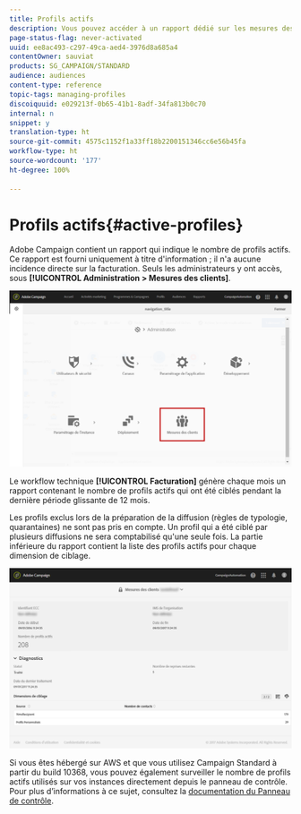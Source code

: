 ```yaml
---
title: Profils actifs
description: Vous pouvez accéder à un rapport dédié sur les mesures des clients et visualiser les profils actifs dans la base de données de Campaign.
page-status-flag: never-activated
uuid: ee8ac493-c297-49ca-aed4-3976d8a685a4
contentOwner: sauviat
products: SG_CAMPAIGN/STANDARD
audience: audiences
content-type: reference
topic-tags: managing-profiles
discoiquuid: e029213f-0b65-41b1-8adf-34fa813b0c70
internal: n
snippet: y
translation-type: ht
source-git-commit: 4575c1152f1a33ff18b2200151346cc6e56b45fa
workflow-type: ht
source-wordcount: '177'
ht-degree: 100%

---
```



# Profils actifs{#active-profiles}

Adobe Campaign contient un rapport qui indique le nombre de profils actifs. Ce rapport est fourni uniquement à titre d&#39;information ; il n&#39;a aucune incidence directe sur la facturation. Seuls les administrateurs y ont accès, sous **[!UICONTROL Administration > Mesures des clients]**.

![](assets/audience_active_profiles1.png)

Le workflow technique **[!UICONTROL Facturation]** génère chaque mois un rapport contenant le nombre de profils actifs qui ont été ciblés pendant la dernière période glissante de 12 mois.

Les profils exclus lors de la préparation de la diffusion (règles de typologie, quarantaines) ne sont pas pris en compte. Un profil qui a été ciblé par plusieurs diffusions ne sera comptabilisé qu&#39;une seule fois. La partie inférieure du rapport contient la liste des profils actifs pour chaque dimension de ciblage.

![](assets/audience_active_profiles2.png)

Si vous êtes hébergé sur AWS et que vous utilisez Campaign Standard à partir du build 10368, vous pouvez également surveiller le nombre de profils actifs utilisés sur vos instances directement depuis le panneau de contrôle. Pour plus d’informations à ce sujet, consultez la [documentation du Panneau de contrôle](https://docs.adobe.com/content/help/fr-FR/control-panel/using/performance-monitoring/active-profiles-monitoring.html).
